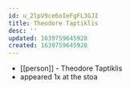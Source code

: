 ```yaml
---
id: u_2lpV9ce6oIeFgFL3GJI
title: Theodore Taptiklis
desc: ''
updated: 1639759645928
created: 1639759645928
---
```



- [[person]] - Theodore Taptiklis
- appeared 1x at the stoa
